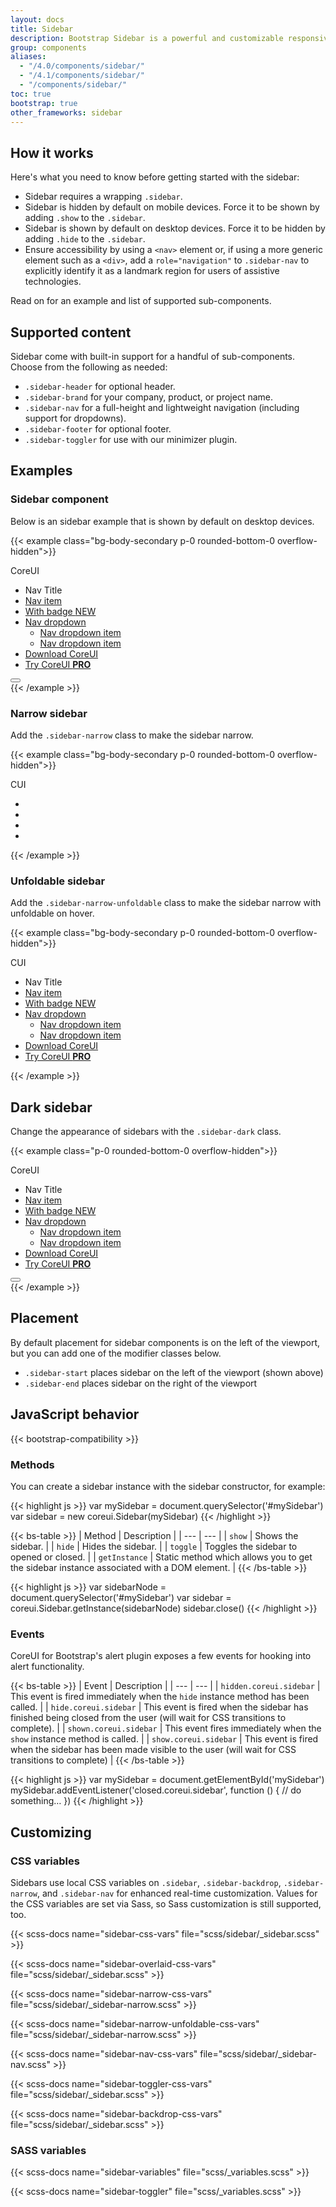 ```yaml
---
layout: docs
title: Sidebar
description: Bootstrap Sidebar is a powerful and customizable responsive navigation component for any type of vertical navigation. Bootstrap Sidebar come with built-in support for branding, navigation, and more.
group: components
aliases:
  - "/4.0/components/sidebar/"
  - "/4.1/components/sidebar/"
  - "/components/sidebar/"
toc: true
bootstrap: true
other_frameworks: sidebar
---
```


## How it works

Here's what you need to know before getting started with the sidebar:

- Sidebar requires a wrapping `.sidebar`.
- Sidebar is hidden by default on mobile devices. Force it to be shown by adding `.show` to the `.sidebar`.
- Sidebar is shown by default on desktop devices. Force it to be hidden by adding `.hide` to the `.sidebar`.
- Ensure accessibility by using a `<nav>` element or, if using a more generic element such as a `<div>`, add a `role="navigation"` to `.sidebar-nav` to explicitly identify it as a landmark region for users of assistive technologies.

Read on for an example and list of supported sub-components.

## Supported content

Sidebar come with built-in support for a handful of sub-components. Choose from the following as needed:

- `.sidebar-header` for optional header.
- `.sidebar-brand` for your company, product, or project name.
- `.sidebar-nav` for a full-height and lightweight navigation (including support for dropdowns).
- `.sidebar-footer` for optional footer.
- `.sidebar-toggler` for use with our minimizer plugin.

## Examples

### Sidebar component

Below is an sidebar example that is shown by default on desktop devices.

{{< example class="bg-body-secondary p-0 rounded-bottom-0 overflow-hidden">}}
<div class="sidebar border-end">
  <div class="sidebar-header border-bottom">
    <div class="sidebar-brand">CoreUI</div>
  </div>
  <ul class="sidebar-nav">
    <li class="nav-title">Nav Title</li>
    <li class="nav-item">
      <a class="nav-link active" href="#">
        <i class="nav-icon cil-speedometer"></i> Nav item
      </a>
    </li>
    <li class="nav-item">
      <a class="nav-link" href="#">
        <i class="nav-icon cil-speedometer"></i> With badge
        <span class="badge bg-primary ms-auto">NEW</span>
      </a>
    </li>
    <li class="nav-item nav-group show">
      <a class="nav-link nav-group-toggle" href="#">
        <i class="nav-icon cil-puzzle"></i> Nav dropdown
      </a>
      <ul class="nav-group-items">
        <li class="nav-item">
          <a class="nav-link" href="#">
            <span class="nav-icon"><span class="nav-icon-bullet"></span></span> Nav dropdown item
          </a>
        </li>
        <li class="nav-item">
          <a class="nav-link" href="#">
            <span class="nav-icon"><span class="nav-icon-bullet"></span></span> Nav dropdown item
          </a>
        </li>
      </ul>
    </li>
    <li class="nav-item mt-5">
      <a class="nav-link" href="https://coreui.io">
        <i class="nav-icon cil-cloud-download"></i> Download CoreUI</a>
    </li>
    <li class="nav-item">
      <a class="nav-link" href="https://coreui.io/pro/">
        <i class="nav-icon cil-layers"></i> Try CoreUI
        <strong>PRO</strong>
      </a>
    </li>
  </ul>
  <div class="sidebar-footer border-top d-flex">
    <button class="sidebar-toggler" type="button"></button>
  </div>
</div>
{{< /example >}}

### Narrow sidebar

Add the `.sidebar-narrow` class to make the sidebar narrow.

{{< example class="bg-body-secondary p-0 rounded-bottom-0 overflow-hidden">}}
<div class="sidebar sidebar-narrow border-end">
  <div class="sidebar-header border-bottom">
    <div class="sidebar-brand">CUI</div>
  </div>
  <ul class="sidebar-nav">
    <li class="nav-item">
      <a class="nav-link" href="#">
        <i class="nav-icon cil-speedometer"></i>
      </a>
    </li>
    <li class="nav-item">
      <a class="nav-link" href="#">
        <i class="nav-icon cil-speedometer"></i>
      </a>
    </li>
    <li class="nav-item">
      <a class="nav-link" href="https://coreui.io">
        <i class="nav-icon cil-cloud-download"></i>
    </li>
    <li class="nav-item">
      <a class="nav-link" href="https://coreui.io/pro/">
        <i class="nav-icon cil-layers"></i>
      </a>
    </li>
  </ul>
</div>
{{< /example >}}

### Unfoldable sidebar

Add the `.sidebar-narrow-unfoldable` class to make the sidebar narrow with unfoldable on hover.

{{< example class="bg-body-secondary p-0 rounded-bottom-0 overflow-hidden">}}
<div class="sidebar sidebar-narrow-unfoldable border-end">
  <div class="sidebar-header border-bottom">
    <div class="sidebar-brand">CUI</div>
  </div>
  <ul class="sidebar-nav">
    <li class="nav-title">Nav Title</li>
    <li class="nav-item">
      <a class="nav-link" href="#">
        <i class="nav-icon cil-speedometer"></i> Nav item
      </a>
    </li>
    <li class="nav-item">
      <a class="nav-link" href="#">
        <i class="nav-icon cil-speedometer"></i> With badge
        <span class="badge bg-primary ms-auto">NEW</span>
      </a>
    </li>
    <li class="nav-item nav-group show">
      <a class="nav-link nav-group-toggle" href="#">
        <i class="nav-icon cil-puzzle"></i> Nav dropdown
      </a>
      <ul class="nav-group-items">
        <li class="nav-item">
          <a class="nav-link" href="#">
            <span class="nav-icon"><span class="nav-icon-bullet"></span></span> Nav dropdown item
          </a>
        </li>
        <li class="nav-item">
          <a class="nav-link" href="#">
            <span class="nav-icon"><span class="nav-icon-bullet"></span></span> Nav dropdown item
          </a>
        </li>
      </ul>
    </li>
    <li class="nav-item mt-auto">
      <a class="nav-link" href="https://coreui.io">
        <i class="nav-icon cil-cloud-download"></i> Download CoreUI</a>
    </li>
    <li class="nav-item">
      <a class="nav-link" href="https://coreui.io/pro/">
        <i class="nav-icon cil-layers"></i> Try CoreUI
        <strong>PRO</strong>
      </a>
    </li>
  </ul>
</div>
{{< /example >}}

## Dark sidebar

Change the appearance of sidebars with the `.sidebar-dark` class.

{{< example class="p-0 rounded-bottom-0 overflow-hidden">}}
<div class="sidebar sidebar-dark border-end">
  <div class="sidebar-header border-bottom">
    <div class="sidebar-brand">CoreUI</div>
  </div>
  <ul class="sidebar-nav">
    <li class="nav-title">Nav Title</li>
    <li class="nav-item">
      <a class="nav-link active" href="#">
        <i class="nav-icon cil-speedometer"></i> Nav item
      </a>
    </li>
    <li class="nav-item">
      <a class="nav-link" href="#">
        <i class="nav-icon cil-speedometer"></i> With badge
        <span class="badge bg-primary ms-auto">NEW</span>
      </a>
    </li>
    <li class="nav-item nav-group show">
      <a class="nav-link nav-group-toggle" href="#">
        <i class="nav-icon cil-puzzle"></i> Nav dropdown
      </a>
      <ul class="nav-group-items">
        <li class="nav-item">
          <a class="nav-link" href="#">
            <span class="nav-icon"><span class="nav-icon-bullet"></span></span> Nav dropdown item
          </a>
        </li>
        <li class="nav-item">
          <a class="nav-link" href="#">
            <span class="nav-icon"><span class="nav-icon-bullet"></span></span> Nav dropdown item
          </a>
        </li>
      </ul>
    </li>
    <li class="nav-item mt-5">
      <a class="nav-link" href="https://coreui.io">
        <i class="nav-icon cil-cloud-download"></i> Download CoreUI</a>
    </li>
    <li class="nav-item">
      <a class="nav-link" href="https://coreui.io/pro/">
        <i class="nav-icon cil-layers"></i> Try CoreUI
        <strong>PRO</strong>
      </a>
    </li>
  </ul>
  <div class="sidebar-footer border-top d-flex">
    <button class="sidebar-toggler" type="button"></button>
  </div>
</div>
{{< /example >}}

## Placement

By default placement for sidebar components is on the left of the viewport, but you can add one of the modifier classes below.

- `.sidebar-start` places sidebar on the left of the viewport (shown above)
- `.sidebar-end` places sidebar on the right of the viewport

## JavaScript behavior

{{< bootstrap-compatibility >}}

### Methods

You can create a sidebar instance with the sidebar constructor, for example:

{{< highlight js >}}
var mySidebar = document.querySelector('#mySidebar')
var sidebar = new coreui.Sidebar(mySidebar)
{{< /highlight >}}


{{< bs-table >}}
| Method | Description |
| --- | --- |
| `show` | Shows the sidebar. |
| `hide` | Hides the sidebar. |
| `toggle` | Toggles the sidebar to opened or closed. |
| `getInstance` | Static method which allows you to get the sidebar instance associated with a DOM element. |
{{< /bs-table >}}

{{< highlight js >}}
var sidebarNode = document.querySelector('#mySidebar')
var sidebar = coreui.Sidebar.getInstance(sidebarNode)
sidebar.close()
{{< /highlight >}}

### Events

CoreUI for Bootstrap's alert plugin exposes a few events for hooking into alert functionality.

{{< bs-table >}}
| Event | Description |
| --- | --- |
| `hidden.coreui.sidebar` | This event is fired immediately when the `hide` instance method has been called. |
| `hide.coreui.sidebar` | This event is fired when the sidebar has finished being closed from the user (will wait for CSS transitions to complete). |
| `shown.coreui.sidebar` | This event fires immediately when the `show` instance method is called. |
| `show.coreui.sidebar` | This event is fired when the sidebar has been made visible to the user (will wait for CSS transitions to complete) |
{{< /bs-table >}}

{{< highlight js >}}
var mySidebar = document.getElementById('mySidebar')
mySidebar.addEventListener('closed.coreui.sidebar', function () {
  // do something…
})
{{< /highlight >}}

## Customizing

### CSS variables

Sidebars use local CSS variables on `.sidebar`, `.sidebar-backdrop`, `.sidebar-narrow`, and `.sidebar-nav` for enhanced real-time customization. Values for the CSS variables are set via Sass, so Sass customization is still supported, too.

{{< scss-docs name="sidebar-css-vars" file="scss/sidebar/_sidebar.scss" >}}

{{< scss-docs name="sidebar-overlaid-css-vars" file="scss/sidebar/_sidebar.scss" >}}

{{< scss-docs name="sidebar-narrow-css-vars" file="scss/sidebar/_sidebar-narrow.scss" >}}

{{< scss-docs name="sidebar-narrow-unfoldable-css-vars" file="scss/sidebar/_sidebar-narrow.scss" >}}

{{< scss-docs name="sidebar-nav-css-vars" file="scss/sidebar/_sidebar-nav.scss" >}}

{{< scss-docs name="sidebar-toggler-css-vars" file="scss/sidebar/_sidebar.scss" >}}

{{< scss-docs name="sidebar-backdrop-css-vars" file="scss/sidebar/_sidebar.scss" >}}

### SASS variables

{{< scss-docs name="sidebar-variables" file="scss/_variables.scss" >}}

{{< scss-docs name="sidebar-toggler" file="scss/_variables.scss" >}}


